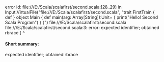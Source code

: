 error id: file:///E:/Scala/scalafirst/second.scala:[28..29) in Input.VirtualFile("file:///E:/Scala/scalafirst/second.scala", "trait FirstTrain {
    def 
}
object Main {
    def main(arg: Array[String]):Unit= {
        print("Hello! Second Scala Program")
    }
}")
file:///E:/Scala/scalafirst/second.scala
file:///E:/Scala/scalafirst/second.scala:3: error: expected identifier; obtained rbrace
}
^
#### Short summary: 

expected identifier; obtained rbrace